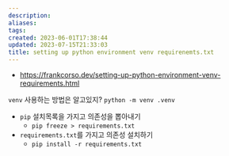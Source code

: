 ```yaml
---
description:
aliases: 
tags: 
created: 2023-06-01T17:38:44
updated: 2023-07-15T21:33:03
title: setting up python environment venv requirenemts.txt
---
```

- https://frankcorso.dev/setting-up-python-environment-venv-requirements.html

`venv` 사용하는 방법은 알고있지? `python -m venv .venv`

- `pip` 설치목록을 가지고 의존성을 뽑아내기
	- `pip freeze > requirements.txt`
- `requirements.txt`를 가지고 의존성 설치하기
	- `pip install -r requirements.txt`
